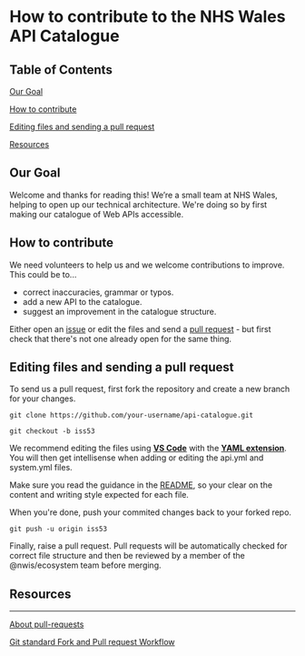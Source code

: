 # How to contribute to the NHS Wales API Catalogue

## Table of Contents

[Our Goal](#Our-Goal)

[How to contribute](@how-to-contribute)

[Editing files and sending a pull request](editing-files-and-sending-a-pull-request)

[Resources](@resources)

## Our Goal

Welcome and thanks for reading this! We’re a small team at NHS Wales, helping to open up our technical architecture. We're doing so by first making our catalogue of Web APIs accessible.

## How to contribute

We need volunteers to help us and we welcome contributions to improve. This could be to...

- correct inaccuracies, grammar or typos.
- add a new API to the catalogue.
- suggest an improvement in the catalogue structure.

Either open an [issue](https://github.com/nwisbeta/api-catalogue/issues) or edit the files and send a [pull request](https://github.com/nwisbeta/api-catalogue/pulls) - but first check that there's not one already open for the same thing.


## Editing files and sending a pull request
To send us a pull request, first fork the repository and create a new branch for your changes.

```
git clone https://github.com/your-username/api-catalogue.git

git checkout -b iss53
```


We recommend editing the files using [**VS Code**](https://code.visualstudio.com/) with the [**YAML extension**](https://marketplace.visualstudio.com/items?itemName=redhat.vscode-yaml). You will then get intellisense when adding or editing the api.yml and system.yml files.

Make sure you read the guidance in the [README](README.md), so your clear on the content and writing style expected for each file.

When you're done, push your commited changes back to your forked repo.  

```
git push -u origin iss53
```

Finally, raise a pull request. Pull requests will be automatically checked for correct file structure and then be reviewed by a member of the @nwis/ecosystem team before merging.

## Resources
---
[About pull-requests](https://help.github.com/en/github/collaborating-with-issues-and-pull-requests/about-pull-requests)

[Git standard Fork and Pull request Workflow](https://gist.github.com/Chaser324/ce0505fbed06b947d962)